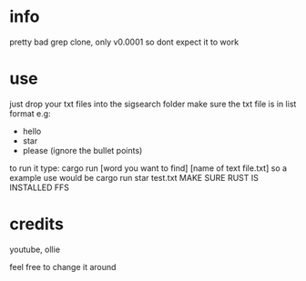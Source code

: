 # info
pretty bad grep clone, only v0.0001 so dont expect it to work



# use
just drop your txt files into the sigsearch folder
make sure the txt file is in list format e.g:
* hello
* star
* please
(ignore the bullet points)


to run it type: cargo run [word you want to find] [name of text file.txt]
so a example use would be cargo run star test.txt
MAKE SURE RUST IS INSTALLED FFS

# credits

youtube, ollie



feel free to change it around 

